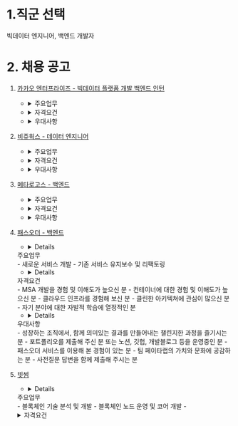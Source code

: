 # 1.직군 선택

빅데이터 엔지니어, 백엔드 개발자

# 2. 채용 공고

1. [카카오 엔터프라이즈 - 빅데이터 플랫폼 개발 백엔드 인턴](https://careers.kakaoenterprise.com/job/%EB%8D%B0%EC%9D%B4%ED%84%B0%EC%9D%B8%EC%82%AC%EC%9D%B4%ED%8A%B8%EB%B6%80%EB%AC%B8-%EB%B9%85%EB%8D%B0%EC%9D%B4%ED%84%B0-%ED%94%8C%EB%9E%AB%ED%8F%BC-%EA%B0%9C%EB%B0%9C-%EB%B0%B1/9431544/)
   
   - <details>
     <summary>주요업무</summary>
      - 웹 서비스 개발
      - 	데이터 플랫폼, 파이프 라인등을 서비스하기 위한 웹서비스를 개발합니다.
      - 	 spring, java, kotlin, python 등을 이용해서 web api 등을 개발합니다.
      - 	  kubernetes, docker 기반에서 제품을 개발하고 배포합니다.
      - 	  다양한 비즈니스에 기민하게 반응하며 안정적인 서비스를 위한 연구 / 개발합니다.
      - 빅데이터 엔지니어링
      - 	자체 데이터 플랫폼의 backend 컴포넌트를 개발합니다.
      - 	 데이터의 ETL, data lake 구성을 개발합니다.
      - 	  여러 on-premise 또는 cloud 환경에서 동작 가능하고 다양한 외부 시스템과 연동 할 수 있는 서비스를 개발합니다.
      - 	   hadoop, spark, s3, druid, kafka, hive, presto 등을 이용한 데이터 분산처리를 경험합니다.
      - 검색 엔지니어링
      - 	 검색분야의 특화된 개발을 진행합니다.	
      - 	  Solr, Elastic search 검색랭킹 등의 개발 경험을 가질 수 있습니다.
   
   
   - <details>
     <summary>자격요건</summary>
     -   	  CS 관련 기반 지식(자료구조, 알고리즘 등)
     -    	 문제 해결을 위한 적극적인 태도
     -   	  아래 사항 중 1개 이상의 분야에 대한 기술적 이해 혹은 개발/운영 경험
     -  	 Java/Kotlin & Spring Framework (Spring boot)
     -  	 Spark, Hadoop, s3, druid, kafka, hive, presto
     -  	 Solr, Elastic search
     -  	 Docker, kubernetes
     
   - <details>
     <summary>우대사항</summary>
     - 오픈소스 참여 경험
     - 실서비스 개발/출시, 대용량 트래픽 경험
     - 대용량 데이터 처리 경험
     - 데이터 관련 분야 학위
   
2. [비쥬윅스 - 데이터 엔지니어](https://www.jumpit.co.kr/position/10545)
   
   - <details>
     <summary>주요업무</summary>
        - 데이터 분석을 통한 인사이트 도출과 방향성 제시
        - RAW 데이터 전처리 및 모델링 설계
        - 머신러닝, 데이터 마이닝 기법 등을 활용한 데이터 분석/모델 개발
        - 의료 데이터 시스템 구축 지원
   
   - <details>
     <summary>자격요건</summary>
     - 머신러닝을 활용한 데이터 분석, 모델링, 알고리즘 개선 등의 업무 경험자 (Python, SQL)
     - 데이터 분석 프로젝트 유경험자
     - Python을 이용한 Data Analysis Process 수행 가능자(데이터 추출, 핸들링, EDA, Statistical Analysis, Data Mining, Report, Deployment 등 일련의 분석 모델 개발 프로젝트 수행)
     우대사항
   
   - <details>
     <summary>우대사항</summary>
     - 통계 / 컴퓨터 공학 등 유관전공 학사 이상
     - AWS 사용 경험
     -  NoSQL 사용 경험
     -  정형 비정형 데이터에 대한 Data 처리 경험
     -  공모전 입상자

3. [메타로고스 - 백엔드](https://www.wanted.co.kr/wd/120170)
   
     - <details>
       <summary>주요업무</summary>
       - 기존에 개발된 앱 서비스 기능 개선 및 운영
       - 신규 앱 서비스를 개발 및 고도화
     
     - <details>
       <summary>자격요건</summary>
       -  AWS, NCP 등 클라우드 플랫폼 활용에 익숙하신 분
       -  JavaScript(Node.js), TypeScript으로 작성된 코드를 이해하고 개발이 가능하신 분
       -  Python, C#에 대해 관심이 있으신 분 (Sub Language)
       -  Apollo GraphQL 을 직접 빌드하셨거나 resolver를 작성해보신 분
       -  MySQL, PostreSQL 등 기본적인 SQL 문법 활용 가능하신 분	
       -  Git에 대한 기본적인 이해도를 가지고 계신 분
     
     - <details>
       <summary>우대사항</summary>
       - Node.js 기반 백엔드 서버 개발 및 운영 경험 있으신 분	
       - AWS를 이용한 시스템 배포 및 관리를 주도적으로 해보신 분
       -  GraphQL을 이용한 API 설계 및 구현 경험을 바탕으로 효율적인 schema를 수립하실 수 있는 분
       -   상용 서비스 런칭 경험이 있으신 분
       -   주도적으로 서비스를 운영해보신 분
       -   서비스 방향에 대한 커뮤니케이션에 관심이 많으신 분
       -   금융 산업에 대한 전반적인 이해가 있으신 분

4. [패스오더 - 백엔드](https://career.programmers.co.kr/job_positions/12888?by_theme=true)
     - <details>
     <summary>주요업무</summary>
     - 새로운 서비스 개발
     - 기존 서비스 유지보수 및 리팩토링
     
     - <details>
     <summary>자격요건</summary>
     - MSA 개발을 경험 및 이해도가 높으신 분
     - 컨테이너에 대한 경험 및 이해도가 높으신 분
     - 클라우드 인프라를 경험해 보신 분
     - 클린한 아키텍쳐에 관심이 많으신 분
     - 자기 분야에 대한 자발적 학습에 열정적인 분

     - <details>
     <summary>우대사항</summary>
     - 성장하는 조직에서, 함께 의미있는 결과를 만들어내는 챌린지한 과정을 즐기시는 분
     - 포트폴리오를 제출해 주신 분 또는 노션, 깃헙, 개발블로그 등을 운영중인 분
     - 패스오더 서비스를 이용해 본 경험이 있는 분
     - 팀 페이타랩의 가치와 문화에 공감하는 분
     - 사전질문 답변을 함께 제출해 주시는 분

5. [빗썸](https://www.jumpit.co.kr/position/8964)
     - <details>
     <summary>주요업무</summary>
     - 블록체인 기술 분석 및 개발
     - 블록체인 노드 운영 및 코어 개발
     - <details>
     <summary>자격요건</summary>
     - 하나 이상의 프로그래밍 언어를 이용하여 시장에 출시된 서비스를 개발한 경험이 있으신 분
     -  블록체인 경험이 없더라도 블록체인 개발에 새롭게 도전하고 싶으신 분
     -  현재 시스템의 한계를 이해하고 협업을 통해 문제를 해결해 보고 싶으신 분
     -  On-premise 및 Cloud 인프라 환경에 대한 지식과 서비스 개발 경험이 있으신 분
     - <details>
     <summary>우대사항</summary>
     - 블록체인에 사용되는 암호화 기술 및 KEY 체계에 대한 이해가 있으신 분
     -  BTC, ETH, Klaytn 등 블록체인 기술에 대한 이해가 있으신 분
     - 기술적 성장에 관심이 많고 새로운 기술을 적용하는데 두려움이 없으신 분
     -  Kubernetes, Docker, Amazon EKS 등을 활용한 서비스 개발 및 운영 경험이 있으신 분
     -  JIRA, Confluence, Git, Slack 사용 경험이 있으신 분